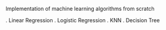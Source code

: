 Implementation of machine learning algorithms from scratch

. Linear Regression
. Logistic Regression
. KNN
. Decision Tree
